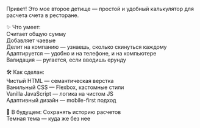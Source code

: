 Привет! Это мое второе детище — простой и удобный калькулятор для расчета счета в ресторане.   

✨ Что умеет:  
Считает общую сумму  
Добавляет чаевые   
Делит на компанию — узнаешь, сколько скинуться каждому  
Адаптируется — удобно и на телефоне, и на компьютере  
Валидация — ругается, если вводишь ерунду  

🛠️ Как сделан:  
Чистый HTML — семантическая верстка  
Ванильный CSS — Flexbox, кастомные стили  
Vanilla JavaScript — логика на чистом JS  
Адаптивный дизайн — mobile-first подход  

🔮 В будущем:
Сохранять историю расчетов  
Темная тема — куда же без нее  
